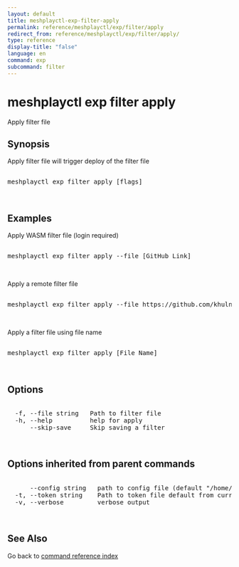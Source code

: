 ```yaml
---
layout: default
title: meshplayctl-exp-filter-apply
permalink: reference/meshplayctl/exp/filter/apply
redirect_from: reference/meshplayctl/exp/filter/apply/
type: reference
display-title: "false"
language: en
command: exp
subcommand: filter
---
```


# meshplayctl exp filter apply

Apply filter file

## Synopsis

Apply filter file will trigger deploy of the filter file

<pre class='codeblock-pre'>
<div class='codeblock'>
meshplayctl exp filter apply [flags]

</div>
</pre> 

## Examples

Apply WASM filter file (login required)
<pre class='codeblock-pre'>
<div class='codeblock'>
meshplayctl exp filter apply --file [GitHub Link]

</div>
</pre> 

Apply a remote filter file
<pre class='codeblock-pre'>
<div class='codeblock'>
meshplayctl exp filter apply --file https://github.com/khulnasoft/wasm-filters/tree/master/http-auth

</div>
</pre> 

Apply a filter file using file name
<pre class='codeblock-pre'>
<div class='codeblock'>
meshplayctl exp filter apply [File Name]

</div>
</pre> 

## Options

<pre class='codeblock-pre'>
<div class='codeblock'>
  -f, --file string   Path to filter file
  -h, --help          help for apply
      --skip-save     Skip saving a filter

</div>
</pre>

## Options inherited from parent commands

<pre class='codeblock-pre'>
<div class='codeblock'>
      --config string   path to config file (default "/home/runner/.meshplay/config.yaml")
  -t, --token string    Path to token file default from current context
  -v, --verbose         verbose output

</div>
</pre>

## See Also

Go back to [command reference index](/reference/meshplayctl/) 
